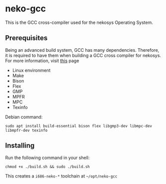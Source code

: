 # neko-gcc
This is the GCC cross-compiler used for the nekosys Operating System.

## Prerequisites
Being an advanced build system, GCC has many dependencies. Therefore, it is required to have them when building a GCC cross compiler for nekosys. For more information, visit [this](https://wiki.osdev.org/Building_GCC#Preparing_for_the_build) page

- Linux environment
- Make
- Bison
- Flex
- GMP
- MPFR
- MPC
- Texinfo

Debian command: 
```
sudo apt install build-essential bison flex libgmp3-dev libmpc-dev libmpfr-dev texinfo
```

## Installing
Run the following command in your shell:
```
chmod +x ./build.sh && sudo ./build.sh
```

This creates a `i686-neko-*` toolchain at `~/opt/neko-gcc`
